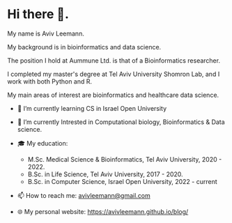 
# Hi there 👋. 

My name is Aviv Leemann.

My background is in bioinformatics and data science.

The position I hold at Aummune Ltd. is that of a Bioinformatics researcher.

I completed my master's degree at Tel Aviv University Shomron Lab, and I work with both Python and R.

My main areas of interest are bioinformatics and healthcare data science.

- 🌱 I’m currently learning CS in Israel Open University
- 🔭 I’m currently Intrested in Computational biology, Bioinformatics & Data science.
- 🎓 My education:
  - M.Sc. Medical Science & Bioinformatics, Tel Aviv University, 2020 - 2022.
  - B.Sc. in Life Science, Tel Aviv University, 2017 - 2020.
  - B.Sc. in Computer Science, Israel Open University, 2022 - current

- 📫 How to reach me: <avivleemann@gmail.com>
- 🌐 My personal website: <https://avivleemann.github.io/blog/>
